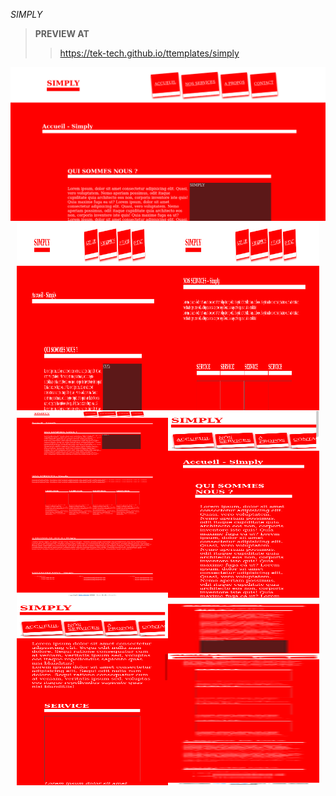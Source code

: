 *SIMPLY*

>**PREVIEW AT**
>><a href='https://tek-tech.github.io/ttemplates/simply'>https://tek-tech.github.io/ttemplates/simply</a>
<div>
   <img src='simply.png'/>
</div>
<div style='display:flex;flex-wrap:wrap;flex-direction:row;justify-content:center;text-align:center;'>
       <img src='simply.png' style='width:48%;height:300px;'/>
       <img src='simply2.png'  style='width:48%;height:300px;'/>
       <img src='simplyfull.png' style='width:48%;height:300px;'/>
       <img src='simplymob.png' style='width:48%;height:300px;'/>
       <img src='simplymob2.png' style='width:48%;height:300px;'/>
       <img src='simplymobfull.png' style='width:48%;height:300px;'/>
</div>
